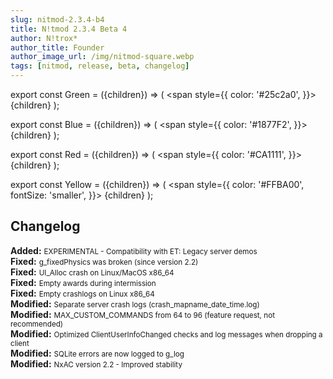 ```yaml
---
slug: nitmod-2.3.4-b4
title: N!tmod 2.3.4 Beta 4
author: N!trox*
author_title: Founder
author_image_url: /img/nitmod-square.webp
tags: [nitmod, release, beta, changelog]
---
```


export const Green = ({children}) => (
  <span
    style={{
      color: '#25c2a0',
    }}>
    {children}
  </span>
);

export const Blue = ({children}) => (
  <span
    style={{
      color: '#1877F2',
    }}>
    {children}
  </span>
);

export const Red = ({children}) => (
  <span
    style={{
      color: '#CA1111',
    }}>
    {children}
  </span>
);

export const Yellow = ({children}) => (
  <span
    style={{
      color: '#FFBA00',
      fontSize: 'smaller',
    }}>
    {children}
  </span>
);

## Changelog
**<Green>Added:</Green>** <small>EXPERIMENTAL - Compatibility with ET: Legacy server demos</small>  
**<Blue>Fixed:</Blue>** <small>g_fixedPhysics was broken (since version 2.2)</small>   
**<Blue>Fixed:</Blue>** <small>UI_Alloc crash on Linux/MacOS x86_64</small>   
**<Blue>Fixed:</Blue>** <small>Empty awards during intermission</small>   
**<Blue>Fixed:</Blue>** <small>Empty crashlogs on Linux x86_64</small>   
**<Yellow>Modified:</Yellow>** <small>Separate server crash logs (crash_mapname_date_time.log)</small>   
**<Yellow>Modified:</Yellow>** <small>MAX_CUSTOM_COMMANDS from 64 to 96 (feature request, not recommended)</small>   
**<Yellow>Modified:</Yellow>** <small>Optimized ClientUserInfoChanged checks and log messages when dropping a client</small>   
**<Yellow>Modified:</Yellow>** <small>SQLite errors are now logged to g_log</small>   
**<Yellow>Modified:</Yellow>** <small>NxAC version 2.2 - Improved stability</small>   
